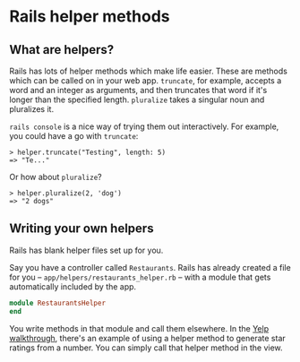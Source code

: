 # Rails helper methods

## What are helpers?

Rails has lots of helper methods which make life easier. These are methods which can be called on in your web app. `truncate`, for example, accepts a word and an integer as arguments, and then truncates that word if it's longer than the specified length. `pluralize` takes a singular noun and pluralizes it.

`rails console` is a nice way of trying them out interactively. For example, you could have a go with `truncate`:

```shell
> helper.truncate("Testing", length: 5)
=> "Te..."
```

Or how about `pluralize`?

```shell
> helper.pluralize(2, 'dog')
=> "2 dogs"
```

## Writing your own helpers

Rails has blank helper files set up for you.

Say you have a controller called `Restaurants`. Rails has already created a file for you – `app/helpers/restaurants_helper.rb` – with a module that gets automatically included by the app.

```ruby
module RestaurantsHelper
end
```

You write methods in that module and call them elsewhere. In the [Yelp walkthrough](https://github.com/makersacademy/course/blob/master/rails/yelp_further_challenges/1_average_ratings.md#diy-helper-methods), there's an example of using a helper method to generate star ratings from a number. You can simply call that helper method in the view.
